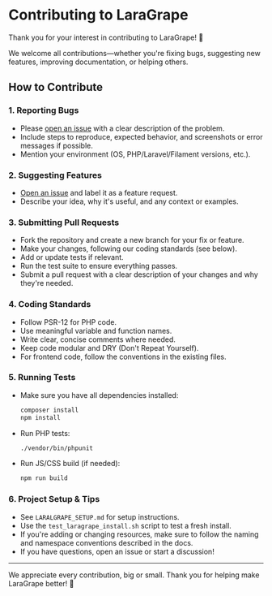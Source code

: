# Contributing to LaraGrape

Thank you for your interest in contributing to LaraGrape! 🎉

We welcome all contributions—whether you're fixing bugs, suggesting new features, improving documentation, or helping others.

## How to Contribute

### 1. Reporting Bugs
- Please [open an issue](https://github.com/streats22/laragrape/issues) with a clear description of the problem.
- Include steps to reproduce, expected behavior, and screenshots or error messages if possible.
- Mention your environment (OS, PHP/Laravel/Filament versions, etc.).

### 2. Suggesting Features
- [Open an issue](https://github.com/streats22/laragrape/issues) and label it as a feature request.
- Describe your idea, why it's useful, and any context or examples.

### 3. Submitting Pull Requests
- Fork the repository and create a new branch for your fix or feature.
- Make your changes, following our coding standards (see below).
- Add or update tests if relevant.
- Run the test suite to ensure everything passes.
- Submit a pull request with a clear description of your changes and why they're needed.

### 4. Coding Standards
- Follow PSR-12 for PHP code.
- Use meaningful variable and function names.
- Write clear, concise comments where needed.
- Keep code modular and DRY (Don't Repeat Yourself).
- For frontend code, follow the conventions in the existing files.

### 5. Running Tests
- Make sure you have all dependencies installed:
  ```sh
  composer install
  npm install
  ```
- Run PHP tests:
  ```sh
  ./vendor/bin/phpunit
  ```
- Run JS/CSS build (if needed):
  ```sh
  npm run build
  ```

### 6. Project Setup & Tips
- See `LARALGRAPE_SETUP.md` for setup instructions.
- Use the `test_laragrape_install.sh` script to test a fresh install.
- If you're adding or changing resources, make sure to follow the naming and namespace conventions described in the docs.
- If you have questions, open an issue or start a discussion!

---

We appreciate every contribution, big or small. Thank you for helping make LaraGrape better! 🍇 
